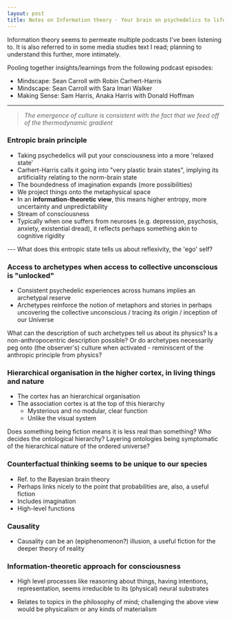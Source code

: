 ```yaml
---
layout: post
title: Notes on Information theory - Your brain on psychedelics to life in the universe
---
```


Information theory seems to permeate multiple podcasts I've been listening to. It is also referred to in some media studies text I read; planning to understand this further, more intimately. 



Pooling together insights/learnings from the following podcast episodes: 

- Mindscape: Sean Carroll with Robin Carhert-Harris
- Mindscape: Sean Carroll with Sara Imari Walker
- Making Sense: Sam Harris, Anaka Harris with Donald Hoffman

---

>  *The emergence of culture is consistent with the fact that we feed off of the thermodynamic gradient*
>



### **Entropic brain principle**

* Taking psychedelics will put your consciousness into a more 'relaxed state' 
* Carhert-Harris calls it going into "very plastic brain states", implying its artificiality relating to the norm-brain state
* The boundedness of imagination expands (more possibilities) 
* We project things onto the metaphysical space
* In an **information-theoretic view**, this means higher entropy, more uncertainty and unpredictability 
* Stream of consciousness 
* Typically when one suffers from neuroses (e.g. depression, psychosis, anxiety, existential dread), it     reflects perhaps something akin to cognitive rigidity 

--- What does this entropic state tells us about reflexivity, the 'ego' self? 

  



### **Access to archetypes when access to collective unconscious is "unlocked"** 

- Consistent psychedelic experiences across humans implies an archetypal reserve 
- Archetypes reinforce the notion of metaphors and stories in perhaps uncovering the collective unconscious / tracing its origin / inception of our Universe

What can the description of such archetypes tell us about its physics? Is a non-anthropocentric description possible? Or do archetypes necessarily peg onto (the observer's) culture when activated - reminiscent of the anthropic principle from physics?

 



### **Hierarchical organisation in the higher cortex, in living things and nature**

- The cortex has an hierarchical organisation
- The association cortex is at the top of this hierarchy
  - Mysterious and no modular, clear function 
  - Unlike the visual system 

Does something being fiction means it is less real than something? Who decides the ontological hierarchy? Layering ontologies being symptomatic of the hierarchical nature of the ordered universe? 

 



### **Counterfactual thinking seems to be unique to our species**

- Ref. to the Bayesian brain theory
- Perhaps links nicely to the point that probabilities are, also, a useful fiction 
- Includes imagination 
- High-level functions 




### **Causality**

- Causality can be an (epiphenomenon?) illusion, a useful fiction for the deeper theory of reality



### **Information-theoretic approach for consciousness**

- High level processes like reasoning about things, having intentions, representation, seems irreducible to its (physical) neural substrates 

- Relates to topics in the philosophy of mind; challenging the above view would be physicalism or any kinds of materialism

 